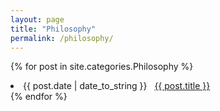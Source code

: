 ```yaml
---
layout: page
title: "Philosophy"
permalink: /philosophy/
---
```


{% for post in site.categories.Philosophy %}
 <li><span>{{ post.date | date_to_string }}</span> &nbsp; <a href="{{ post.url | relative_url}}">{{ post.title }}</a></li>
{% endfor %}
